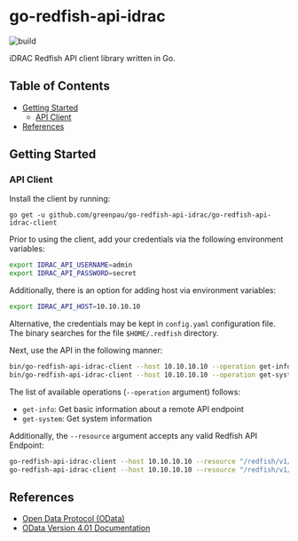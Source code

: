 # go-redfish-api-idrac

![build](https://github.com/greenpau/go-redfish-api-idrac/workflows/build/badge.svg?branch=main)

iDRAC Redfish API client library written in Go.

<!-- begin-markdown-toc -->
## Table of Contents

* [Getting Started](#getting-started)
  * [API Client](#api-client)
* [References](#references)

<!-- end-markdown-toc -->

## Getting Started

### API Client

Install the client by running:

```
go get -u github.com/greenpau/go-redfish-api-idrac/go-redfish-api-idrac-client
```

Prior to using the client, add your credentials via the following environment
variables:

```bash
export IDRAC_API_USERNAME=admin
export IDRAC_API_PASSWORD=secret
```

Additionally, there is an option for adding host via environment variables:

```bash
export IDRAC_API_HOST=10.10.10.10
```

Alternative, the credentials may be kept in `config.yaml` configuration file.
The binary searches for the file `$HOME/.redfish` directory.

Next, use the API in the following manner:

```bash
bin/go-redfish-api-idrac-client --host 10.10.10.10 --operation get-info --log.level debug
bin/go-redfish-api-idrac-client --host 10.10.10.10 --operation get-systems --log.level debug
```

The list of available operations (`--operation` argument) follows:

* `get-info`: Get basic information about a remote API endpoint
* `get-system`: Get system information

Additionally, the `--resource` argument accepts any valid Redfish API Endpoint:

```bash
go-redfish-api-idrac-client --host 10.10.10.10 --resource "/redfish/v1/Systems" --log.level debug
go-redfish-api-idrac-client --host 10.10.10.10 --resource "/redfish/v1/Systems/System.Embedded.1" --log.level debug
```

## References

* [Open Data Protocol (OData)](https://en.wikipedia.org/wiki/Open_Data_Protocol)
* [OData Version 4.01 Documentation](https://www.odata.org/documentation/)
